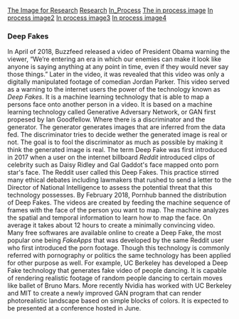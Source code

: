 [The Image for Research](Research.jpg) [Research](Research.md)
[In_Process](In_Progress.md) [The in process image](trdne.jpg) [In process image2](tpdne1.jpg) [In process image3](tpdne2.jpg) [In process image4](tpdne3.jpg)

### Deep Fakes

In April of 2018, Buzzfeed released a video of President Obama warning the viewer, “We’re entering an era in which our enemies can make it look like anyone is saying anything at any point in time, even if they would never say those things.” Later in the video, it was revealed that this video was only a digitally manipulated footage of comedian Jordan Parker.  This video served as a warning to the internet users the power of the technology known as *Deep Fakes*. It is a machine learning technology that is able to map a persons face onto another person in a video. It is based on a machine learning technology called Generative Adversary Network, or GAN first propesed by Ian Goodfellow. Where there is a discriminator and the generator. The generator generates images that are inferred from the data fed. The discriminator tries to decide wether the generated image is real or not. The goal is to fool the discriminator as much as possible by making it think the generated image is real.
The term Deep Fake was first introduced in 2017 when a user on the internet billboard *Reddit* introduced clips of celebrity such as Daisy Ridley and Gal Gaddot's face mapped onto porn star's face. The Reddit user called this Deep Fakes. This practice stirred many ethical debates including lawmakers that rushed to send a letter to the Director of National Intelligence to assess the potential threat that this technology possesses. By February 2018, Pornhub banned the distribution of Deep Fakes.
The videos are created by feeding the machine sequence of frames with the face of the person you want to map. The machine analyzes the spatial and temporal information to learn how to map the face. On average it takes about 12 hours to create a minimally convincing video. Many free softwares are available online to create a Deep Fake, the most popular one being *FakeApps* that was developed by the same Reddit user who first introduced the porn footage.
Though this technology is commonly referred with pornography or politics the same technology has been applied for other purpose as well. For example, UC Berkeley has developed a Deep Fake technology that generates fake video of people dancing. It is capable of rendering realistic footage of random people dancing to certain moves like ballet of Bruno Mars.
More recently Nvidia has worked with UC Berkeley and MIT to create a newly improved GAN program that can render photorealistic landscape based on simple blocks of colors. It is expected to be presented at a conference hosted in June.
